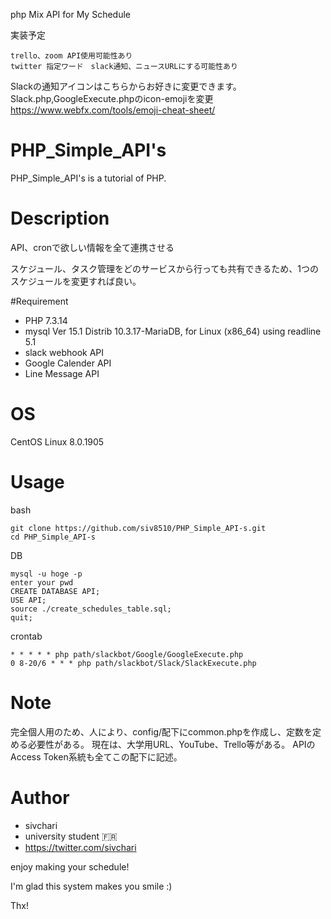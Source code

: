 php Mix API for My Schedule

実装予定
```
trello、zoom API使用可能性あり
twitter 指定ワード　slack通知、ニュースURLにする可能性あり
```

Slackの通知アイコンはこちらからお好きに変更できます。
Slack.php,GoogleExecute.phpのicon-emojiを変更
https://www.webfx.com/tools/emoji-cheat-sheet/

# PHP_Simple_API's

PHP_Simple_API's is a tutorial of PHP.

# Description

API、cronで欲しい情報を全て連携させる

スケジュール、タスク管理をどのサービスから行っても共有できるため、1つのスケジュールを変更すれば良い。

#Requirement

* PHP 7.3.14
* mysql  Ver 15.1 Distrib 10.3.17-MariaDB, for Linux (x86_64) using readline 5.1
* slack webhook API
* Google Calender API
* Line Message API

# OS

CentOS Linux 8.0.1905 

# Usage


bash
```
git clone https://github.com/siv8510/PHP_Simple_API-s.git
cd PHP_Simple_API-s
```

DB
```
mysql -u hoge -p
enter your pwd
CREATE DATABASE API;
USE API;
source ./create_schedules_table.sql;
quit;
```
crontab
```
* * * * * php path/slackbot/Google/GoogleExecute.php
0 8-20/6 * * * php path/slackbot/Slack/SlackExecute.php
```

# Note

完全個人用のため、人により、config/配下にcommon.phpを作成し、定数を定める必要性がある。
現在は、大学用URL、YouTube、Trello等がある。
APIのAccess Token系統も全てこの配下に記述。

# Author

* sivchari
* university student 🇫🇷
* https://twitter.com/sivchari


enjoy making your schedule!

I'm glad this system makes you smile :)
 
Thx!
